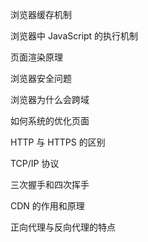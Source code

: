 浏览器缓存机制

浏览器中 JavaScript 的执行机制

页面渲染原理

浏览器安全问题

浏览器为什么会跨域

如何系统的优化页面

HTTP 与 HTTPS 的区别

TCP/IP 协议

三次握手和四次挥手

CDN 的作用和原理

正向代理与反向代理的特点

